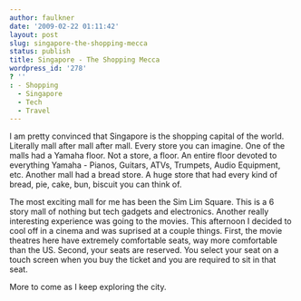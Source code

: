 ```yaml
---
author: faulkner
date: '2009-02-22 01:11:42'
layout: post
slug: singapore-the-shopping-mecca
status: publish
title: Singapore - The Shopping Mecca
wordpress_id: '278'
? ''
: - Shopping
  - Singapore
  - Tech
  - Travel
---
```


I am pretty convinced that Singapore is the shopping capital of the world.
Literally mall after mall after mall. Every store you can imagine. One of the
malls had a Yamaha floor. Not a store, a floor. An entire floor devoted to
everything Yamaha - Pianos, Guitars, ATVs, Trumpets, Audio Equipment, etc.
Another mall had a bread store. A huge store that had every kind of bread,
pie, cake, bun, biscuit you can think of.

The most exciting mall for me has been the Sim Lim Square. This is a 6 story
mall of nothing but tech gadgets and electronics. Another really interesting
experience was going to the movies. This afternoon I decided to cool off in a
cinema and was suprised at a couple things. First, the movie theatres here
have extremely comfortable seats, way more comfortable than the US. Second,
your seats are reserved. You select your seat on a touch screen when you buy
the ticket and you are required to sit in that seat.

More to come as I keep exploring the city.

